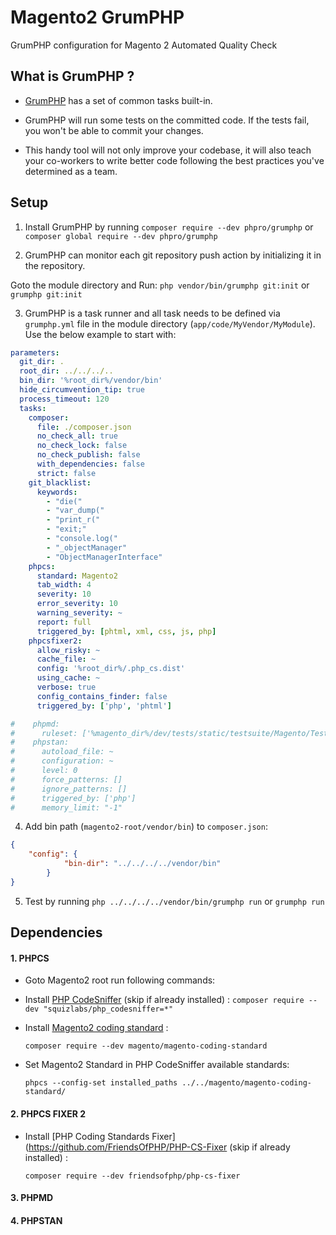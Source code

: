# Magento2 GrumPHP
GrumPHP configuration for Magento 2 Automated Quality Check

## What is GrumPHP ?

- [GrumPHP](https://github.com/phpro/grumphp) has a set of common tasks built-in.

- GrumPHP will run some tests on the committed code. If the tests fail, you won't be able to commit your changes.

- This handy tool will not only improve your codebase, it will also teach your co-workers to write better code following the best practices you've determined as a team.

## Setup

1. Install GrumPHP by running `composer require --dev phpro/grumphp` or `composer global require --dev phpro/grumphp`

2. GrumPHP can monitor each git repository push action by initializing it in the repository. 
   
  Goto the module directory and Run: `php vendor/bin/grumphp git:init` or `grumphp git:init`

3. GrumPHP is a task runner and all task needs to be defined via `grumphp.yml` file in the module directory (`app/code/MyVendor/MyModule`).
 Use the below example to start with:

```yaml
parameters:
  git_dir: .
  root_dir: ../../../..
  bin_dir: '%root_dir%/vendor/bin'
  hide_circumvention_tip: true
  process_timeout: 120
  tasks:
    composer:
      file: ./composer.json
      no_check_all: true
      no_check_lock: false
      no_check_publish: false
      with_dependencies: false
      strict: false
    git_blacklist:
      keywords:
        - "die("
        - "var_dump("
        - "print_r("
        - "exit;"
        - "console.log("
        - "_objectManager"
        - "ObjectManagerInterface"
    phpcs:
      standard: Magento2
      tab_width: 4
      severity: 10
      error_severity: 10
      warning_severity: ~
      report: full
      triggered_by: [phtml, xml, css, js, php]
    phpcsfixer2:
      allow_risky: ~
      cache_file: ~
      config: '%root_dir%/.php_cs.dist'
      using_cache: ~
      verbose: true
      config_contains_finder: false
      triggered_by: ['php', 'phtml']

#    phpmd:
#      ruleset: ['%magento_dir%/dev/tests/static/testsuite/Magento/Test/Php/_files/phpmd/ruleset.xml']
#    phpstan:
#      autoload_file: ~
#      configuration: ~
#      level: 0
#      force_patterns: []
#      ignore_patterns: []
#      triggered_by: ['php']
#      memory_limit: "-1"
```

4. Add bin path (`magento2-root/vendor/bin`) to `composer.json`: 
```json
{
    "config": {
            "bin-dir": "../../../../vendor/bin"
        }
}
```

5. Test by running `php ../../../../vendor/bin/grumphp run` or `grumphp run`

## Dependencies
    
#### 1. PHPCS

- Goto Magento2 root run following commands:

- Install [PHP CodeSniffer](https://github.com/squizlabs/PHP_CodeSniffer) (skip if already installed) : `composer require --dev "squizlabs/php_codesniffer=*"`

- Install [Magento2 coding standard](https://github.com/magento/magento-coding-standard) :
  
  `composer require --dev magento/magento-coding-standard`
  
- Set Magento2 Standard in PHP CodeSniffer available standards:

  `phpcs --config-set installed_paths ../../magento/magento-coding-standard/`


#### 2. PHPCS FIXER 2

- Install [PHP Coding Standards Fixer](https://github.com/FriendsOfPHP/PHP-CS-Fixer (skip if already installed) :
 
  `composer require --dev friendsofphp/php-cs-fixer`

#### 3. PHPMD

#### 4. PHPSTAN

